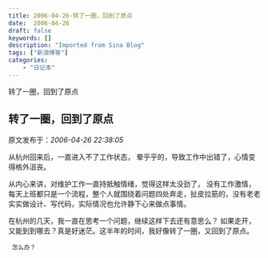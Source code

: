 ```yaml
---
title: 2006-04-26-转了一圈，回到了原点
date:  2006-04-26
draft: false
keywords: []
description: "Imported from Sina Blog"
tags: ["新浪博客"]
categories: 
    - "日记本"
---
```

转了一圈，回到了原点
## 转了一圈，回到了原点

 原文发布于：*2006-04-26 22:38:05*

    
从杭州回来后，一直进入不了工作状态， 晕乎乎的，导致工作中出错了，心情变得格外沮丧。

 从内心来讲，对维护工作一直持抵触情绪，觉得这样太没劲了， 没有工作激情，每天上班都只是一个流程，整个人就围绕着问题四处奔走，扯皮拉筋的，没有老老实实做设计、写代码，实际情况也允许静下心来做点事情。

   
 在杭州的几天，我一直在思考一个问题，继续这样下去还有意思么？ 如果走开，又能到到哪去？真是好迷茫。这半年的时间，我好像转了一圈，又回到了原点。

     怎么办？

 


